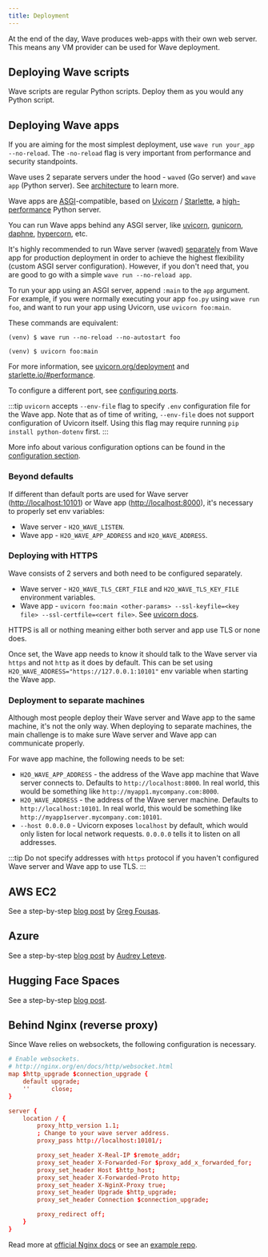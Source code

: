 ```yaml
---
title: Deployment
---
```


At the end of the day, Wave produces web-apps with their own web server. This means any VM provider can be used for Wave deployment.

## Deploying Wave scripts

Wave scripts are regular Python scripts. Deploy them as you would any Python script.

## Deploying Wave apps

If you are aiming for the most simplest deployment, use `wave run your_app --no-reload`. The `-no-reload` flag is very important from performance and security standpoints.

Wave uses 2 separate servers under the hood - `waved` (Go server) and `wave app` (Python server). See [architecture](/docs/architecture/) to learn more.

Wave apps are [ASGI](https://asgi.readthedocs.io/en/latest/)-compatible, based on [Uvicorn](https://www.uvicorn.org) / [Starlette](https://www.starlette.io/), a [high-performance](https://www.techempower.com/benchmarks/#section=data-r17&hw=ph&test=fortune&l=zijzen-1) Python server.

You can run Wave apps behind any ASGI server, like [uvicorn](https://www.uvicorn.org), [gunicorn](https://gunicorn.org/), [daphne](https://github.com/django/daphne/), [hypercorn](https://pgjones.gitlab.io/hypercorn/), etc.

It's highly recommended to run Wave server (waved) [separately](/docs/tutorial-hello/#step-1-start-the-wave-server) from Wave app for production deployment in order to achieve the highest flexibility (custom ASGI server configuration). However, if you don't need that, you are good to go with a simple `wave run --no-reload app`.

To run your app using an ASGI server, append `:main` to the `app` argument. For example, if you were normally executing your app `foo.py` using `wave run foo`, and want to run your app using Uvicorn, use `uvicorn foo:main`.

These commands are equivalent:

```shell
(venv) $ wave run --no-reload --no-autostart foo
```

```shell
(venv) $ uvicorn foo:main
```

For more information, see [uvicorn.org/deployment](https://www.uvicorn.org/deployment/) and [starlette.io/#performance](https://www.starlette.io/#performance).

To configure a different port, see [configuring ports](/docs/configuration/#how-to-start-a-wave-app-on-a-different-port).

:::tip
`uvicorn` accepts `--env-file` flag to specify `.env` configuration file for the Wave app. Note that as of time of writing, `--env-file` does not support configuration of Uvicorn itself. Using this flag may require running `pip install python-dotenv` first.
:::

More info about various configuration options can be found in the [configuration section](/docs/configuration).

### Beyond defaults

If different than default ports are used for Wave server (<http://localhost:10101>) or Wave app (<http://localhost:8000>), it's necessary to properly set env variables:

- Wave server - `H2O_WAVE_LISTEN`.
- Wave app - `H2O_WAVE_APP_ADDRESS` and `H2O_WAVE_ADDRESS`.

### Deploying with HTTPS

Wave consists of 2 servers and both need to be configured separately.

- Wave server - `H2O_WAVE_TLS_CERT_FILE` and `H2O_WAVE_TLS_KEY_FILE` environment variables.
- Wave app - `uvicorn foo:main <other-params> --ssl-keyfile=<key file> --ssl-certfile=<cert file>`. See [uvicorn docs](https://www.uvicorn.org/deployment/#running-with-https).

HTTPS is all or nothing meaning either both server and app use TLS or none does.

Once set, the Wave app needs to know it should talk to the Wave server via `https` and not `http` as it does by default. This can be set using `H2O_WAVE_ADDRESS="https://127.0.0.1:10101"` env variable when starting the Wave app.

### Deployment to separate machines

Although most people deploy their Wave server and Wave app to the same machine, it's not the only way. When deploying to separate machines, the main challenge is to make sure Wave server and Wave app can communicate properly.

For wave app machine, the following needs to be set:

- `H2O_WAVE_APP_ADDRESS` - the address of the Wave app machine that Wave server connects to. Defaults to `http://localhost:8000`. In real world, this would be something like `http://myapp1.mycompany.com:8000`.
- `H2O_WAVE_ADDRESS` - the address of the Wave server machine. Defaults to `http://localhost:10101`. In real world, this would be something like `http://myapp1server.mycompany.com:10101`.
- `--host 0.0.0.0` - Uvicorn exposes `localhost` by default, which would only listen for local network requests. `0.0.0.0` tells it to listen on all addresses.

:::tip
Do not specify addresses with `https` protocol if you haven't configured Wave server and Wave app to use TLS.
:::

## AWS EC2

See a step-by-step [blog post](https://medium.com/@gfousas/deploy-a-wave-app-on-an-aws-ec2-instance-1fe508f36ef) by [Greg Fousas](https://github.com/fousasg).

## Azure

See a step-by-step [blog post](https://medium.com/@leteve.audrey/run-h2o-wave-app-with-azure-app-service-342d32a009f8) by [Audrey Leteve](https://github.com/audreyleteve).

## Hugging Face Spaces

See a step-by-step [blog post](https://medium.com/@unusualcode/deploy-a-wave-app-to-hugging-face-spaces-8b9a2bda5e46).

## Behind Nginx (reverse proxy)

Since Wave relies on websockets, the following configuration is necessary.

```conf
# Enable websockets.
# http://nginx.org/en/docs/http/websocket.html
map $http_upgrade $connection_upgrade {
    default upgrade;
    ''      close;
}

server {
    location / {
        proxy_http_version 1.1;
        ; Change to your wave server address.
        proxy_pass http://localhost:10101/;

        proxy_set_header X-Real-IP $remote_addr;
        proxy_set_header X-Forwarded-For $proxy_add_x_forwarded_for;
        proxy_set_header Host $http_host;
        proxy_set_header X-Forwarded-Proto http;
        proxy_set_header X-NginX-Proxy true;
        proxy_set_header Upgrade $http_upgrade;
        proxy_set_header Connection $connection_upgrade;

        proxy_redirect off;
    }
}
```

Read more at [official Nginx docs](http://nginx.org/en/docs/http/websocket.html) or see an [example repo](https://github.com/mturoci/wave-nginx).
